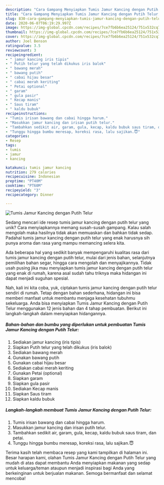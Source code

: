 ```yaml
---
description: "Cara Gampang Menyiapkan Tumis Jamur Kancing dengan Putih Telur, Enak"
title: "Cara Gampang Menyiapkan Tumis Jamur Kancing dengan Putih Telur, Enak"
slug: 830-cara-gampang-menyiapkan-tumis-jamur-kancing-dengan-putih-telur-enak
date: 2020-06-07T06:19:29.997Z
image: https://img-global.cpcdn.com/recipes/7ce7fb6b6ea25124/751x532cq70/tumis-jamur-kancing-dengan-putih-telur-foto-resep-utama.jpg
thumbnail: https://img-global.cpcdn.com/recipes/7ce7fb6b6ea25124/751x532cq70/tumis-jamur-kancing-dengan-putih-telur-foto-resep-utama.jpg
cover: https://img-global.cpcdn.com/recipes/7ce7fb6b6ea25124/751x532cq70/tumis-jamur-kancing-dengan-putih-telur-foto-resep-utama.jpg
author: Joel Benson
ratingvalue: 3.5
reviewcount: 3
recipeingredient:
- " jamur kancing iris tipis"
- " Putih telur yang telah dikukus iris balok"
- " bawang merah"
- " bawang putih"
- " cabai hijau besar"
- " cabai merah keriting"
- " Petai optional"
- " garam"
- " gula pasir"
- " Kecap manis"
- " Saus tiram"
- " kaldu bubuk"
recipeinstructions:
- "Tumis irisan bawang dan cabai hingga harum."
- "Masukkan jamur kancing dan irisan putih telur."
- "Tambahkan sedikit air, garam, gula, kecap, kaldu bubuk saus tiram, dan petai."
- "Tunggu hingga bumbu meresap, koreksi rasa, lalu sajikan.😇"
categories:
- Resep
tags:
- tumis
- jamur
- kancing

katakunci: tumis jamur kancing 
nutrition: 279 calories
recipecuisine: Indonesian
preptime: "PT40M"
cooktime: "PT60M"
recipeyield: "3"
recipecategory: Dinner

---
```



![Tumis Jamur Kancing dengan Putih Telur](https://img-global.cpcdn.com/recipes/7ce7fb6b6ea25124/751x532cq70/tumis-jamur-kancing-dengan-putih-telur-foto-resep-utama.jpg)

Sedang mencari ide resep tumis jamur kancing dengan putih telur yang unik? Cara menyiapkannya memang susah-susah gampang. Kalau salah mengolah maka hasilnya tidak akan memuaskan dan bahkan tidak sedap. Padahal tumis jamur kancing dengan putih telur yang enak harusnya sih punya aroma dan rasa yang mampu memancing selera kita.

Ada beberapa hal yang sedikit banyak mempengaruhi kualitas rasa dari tumis jamur kancing dengan putih telur, mulai dari jenis bahan, selanjutnya pemilihan bahan segar, hingga cara mengolah dan menyajikannya. Tidak usah pusing jika mau menyiapkan tumis jamur kancing dengan putih telur yang enak di rumah, karena asal sudah tahu triknya maka hidangan ini dapat menjadi suguhan spesial.




Nah, kali ini kita coba, yuk, ciptakan tumis jamur kancing dengan putih telur sendiri di rumah. Tetap dengan bahan sederhana, hidangan ini bisa memberi manfaat untuk membantu menjaga kesehatan tubuhmu sekeluarga. Anda bisa menyiapkan Tumis Jamur Kancing dengan Putih Telur menggunakan 12 jenis bahan dan 4 tahap pembuatan. Berikut ini langkah-langkah dalam menyiapkan hidangannya.

<!--inarticleads1-->

##### Bahan-bahan dan bumbu yang diperlukan untuk pembuatan Tumis Jamur Kancing dengan Putih Telur:

1. Sediakan  jamur kancing (iris tipis)
1. Siapkan  Putih telur yang telah dikukus (iris balok)
1. Sediakan  bawang merah
1. Gunakan  bawang putih
1. Gunakan  cabai hijau besar
1. Sediakan  cabai merah keriting
1. Gunakan  Petai (optional)
1. Siapkan  garam
1. Siapkan  gula pasir
1. Sediakan  Kecap manis
1. Siapkan  Saus tiram
1. Siapkan  kaldu bubuk




<!--inarticleads2-->

##### Langkah-langkah membuat Tumis Jamur Kancing dengan Putih Telur:

1. Tumis irisan bawang dan cabai hingga harum.
1. Masukkan jamur kancing dan irisan putih telur.
1. Tambahkan sedikit air, garam, gula, kecap, kaldu bubuk saus tiram, dan petai.
1. Tunggu hingga bumbu meresap, koreksi rasa, lalu sajikan.😇




Terima kasih telah membaca resep yang kami tampilkan di halaman ini. Besar harapan kami, olahan Tumis Jamur Kancing dengan Putih Telur yang mudah di atas dapat membantu Anda menyiapkan makanan yang sedap untuk keluarga/teman ataupun menjadi inspirasi bagi Anda yang berkeinginan untuk berjualan makanan. Semoga bermanfaat dan selamat mencoba!
